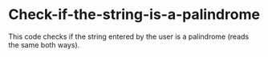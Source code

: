 # Check-if-the-string-is-a-palindrome
This code checks if the string entered by the user is a palindrome (reads the same both ways).
